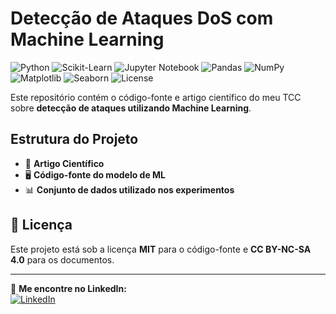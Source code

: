 #  Detecção de Ataques DoS com Machine Learning

![Python](https://img.shields.io/badge/Python-3.x-blue?logo=python)
![Scikit-Learn](https://img.shields.io/badge/Scikit--Learn-ML-orange?logo=scikitlearn)
![Jupyter Notebook](https://img.shields.io/badge/Jupyter-Notebook-orange?logo=jupyter)
![Pandas](https://img.shields.io/badge/Pandas-Data%20Analysis-blue?logo=pandas)
![NumPy](https://img.shields.io/badge/NumPy-Mathematics-brightgreen?logo=numpy)
![Matplotlib](https://img.shields.io/badge/Matplotlib-Visualization-yellow?logo=matplotlib)
![Seaborn](https://img.shields.io/badge/Seaborn-Visualization-yellow?logo=python)
![License](https://img.shields.io/github/license/IgorMTeixeira/tcc-deteccao-ataques-DoS)


 Este repositório contém o código-fonte e artigo científico do meu TCC sobre **detecção de ataques utilizando Machine Learning**.

##  Estrutura do Projeto
- 📄 **Artigo Científico**
- 🖥️ **Código-fonte do modelo de ML**
- 📊 **Conjunto de dados utilizado nos experimentos**

## 📜 Licença
Este projeto está sob a licença **MIT** para o código-fonte e **CC BY-NC-SA 4.0** para os documentos.

---

🔗 **Me encontre no LinkedIn:**  
[![LinkedIn](https://img.shields.io/badge/LinkedIn-Igormateixeira-blue?logo=linkedin)](https://www.linkedin.com/in/igormateixeira)
